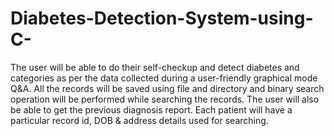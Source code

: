 # Diabetes-Detection-System-using-C-
The user will be able to do their self-checkup and detect diabetes and categories as per the data collected during a user-friendly graphical mode Q&A. 
All the records will be saved using file and directory and binary search operation will be performed while searching the records. The user will also be able to get the previous diagnosis report. 
Each patient will have a particular record id, DOB & address details used for searching.
